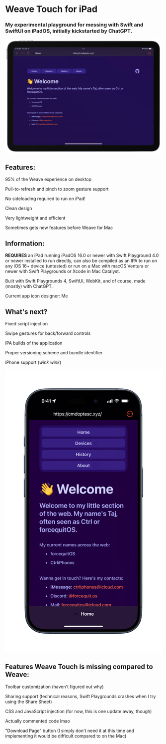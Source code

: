 # Weave Touch for iPad
### My experimental playground for messing with Swift and SwiftUI on iPadOS, initially kickstarted by ChatGPT.
![A screenshot of the Weave Touch application running on an iPad fullscreen with the latest design](https://github.com/CtrliPhones/WeaveTouch/blob/main/Weave%20Touch%20Preview.png?raw=true)

## Features:

95% of the Weave experience on desktop

Pull-to-refresh and pinch to zoom gesture support

No sideloading required to run on iPad!

Clean design

Very lightweight and efficient

Sometimes gets new features before Weave for Mac

## Information:

**REQUIRES** an iPad running iPadOS 16.0 or newer with Swift Playground 4.0 or newer installed to run directly, can also be compiled as an IPA to run on any iOS 16+ device (untested) or run on a Mac with macOS Ventura or newer with Swift Playgrounds or Xcode in Mac Catalyst.

Built with Swift Playgrounds 4, SwiftUI, WebKit, and of course, made (mostly) with ChatGPT.

Current app icon designer: Me

## What's next?

Fixed script injection

Swipe gestures for back/forward controls

IPA builds of the application

Proper versioning scheme and bundle identifier

iPhone support (*wink wink*)

![A screenshot of the Weave Touch application running on an iPhone](https://github.com/CtrliPhones/WeaveTouch/blob/main/Weave%20Touch%20Preview%20Phone.png?raw=true)

## Features Weave Touch is missing compared to Weave:

Toolbar customization (haven't figured out why)

Sharing support (technical reasons, Swift Playgrounds crashes when I try using the Share Sheet)

CSS and JavaScript injection (for now, this is one update away, though)

Actually commented code lmao

"Download Page" button (I simply don't need it at this time and implementing it would be difficult compared to on the Mac)

